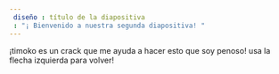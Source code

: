 ```yaml
---
 diseño : título de la diapositiva
 : "¡ Bienvenido a nuestra segunda diapositiva! "
---
```

¡timoko es un crack que me ayuda a hacer esto que soy penoso!
usa la flecha izquierda para volver!

